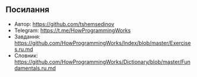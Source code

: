 ## Посилання

- Автор: https://github.com/tshemsedinov
- Telegram: https://t.me/HowProgrammingWorks
- Завдання: https://github.com/HowProgrammingWorks/Index/blob/master/Exercises.ru.md
- Словник: https://github.com/HowProgrammingWorks/Dictionary/blob/master/Fundamentals.ru.md
